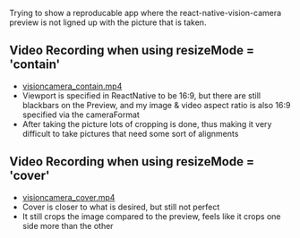 Trying to show a reproducable app where the react-native-vision-camera preview is not ligned up with the picture that is taken.

## Video Recording when using resizeMode = 'contain'
- [visioncamera_contain.mp4](visioncamera_contain.mp4)
- Viewport is specified in ReactNative to be 16:9, but there are still blackbars on the Preview, and my image & video aspect ratio is also 16:9 specified via the cameraFormat
- After taking the picture lots of cropping is done, thus making it very difficult to take pictures that need some sort of alignments

## Video Recording when using resizeMode = 'cover'
- [visioncamera_cover.mp4](visioncamera_cover.mp4)
- Cover is closer to what is desired, but still not perfect
- It still crops the image compared to the preview, feels like it crops one side more than the other